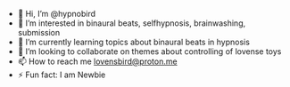 - 👋 Hi, I’m @hypnobird
- 👀 I’m interested in binaural beats, selfhypnosis, brainwashing, submission
- 🌱 I’m currently learning topics about binaural beats in hypnosis
- 💞️ I’m looking to collaborate on themes about controlling of lovense toys
- 📫 How to reach me lovensbird@proton.me
- ⚡ Fun fact: I am Newbie

<!---
hypnobird/hypnobird is a ✨ special ✨ repository because its `README.md` (this file) appears on your GitHub profile.
You can click the Preview link to take a look at your changes.
--->
